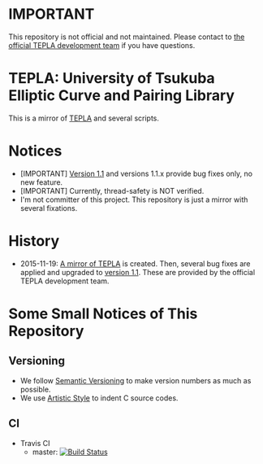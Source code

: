 # IMPORTANT

This repository is not official and not maintained.
Please contact to [the official TEPLA development team](http://www.cipher.risk.tsukuba.ac.jp/tepla/) if you have questions.

# TEPLA: University of Tsukuba Elliptic Curve and Pairing Library

This is a mirror of [TEPLA](http://www.cipher.risk.tsukuba.ac.jp/tepla/) and several scripts.

# Notices

- [IMPORTANT] [Version 1.1](https://github.com/tell/tepla/releases/tag/v1.1) and versions 1.1.x provide bug fixes only, no new feature.
- [IMPORTANT] Currently, thread-safety is NOT verified.
- I'm not committer of this project. This repository is just a mirror with several fixations.

# History

- 2015-11-19: [A mirror of TEPLA](https://github.com/tell/tepla/releases/tag/v1.0) is created. Then, several bug fixes are applied and upgraded to [version 1.1](https://github.com/tell/tepla/releases/tag/v1.1). These are provided by the official TEPLA development team.

# Some Small Notices of This Repository

## Versioning

- We follow [Semantic Versioning](http://semver.org/) to make version numbers as much as possible.
- We use [Artistic Style](http://astyle.sourceforge.net/) to indent C source codes.

## CI

- Travis CI
    - master: [![Build Status](https://travis-ci.org/tell/tepla.svg?branch=master)](https://travis-ci.org/tell/tepla)
